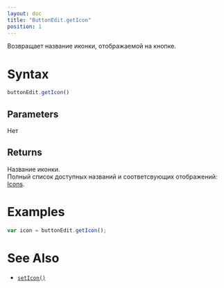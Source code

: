 ```yaml
---
layout: doc
title: "ButtonEdit.getIcon"
position: 1
---
```


Возвращает название иконки, отображаемой на кнопке.

# Syntax

```js
buttonEdit.getIcon()
```

## Parameters

Нет

## Returns

Название иконки.    
Полный список доступных названий и соответсвующих отображений: [Icons](http://fontawesome.io/icons/).

# Examples

```js
var icon = buttonEdit.getIcon();
```

# See Also

* [`setIcon()`](../ButtonEdit.setIcon/)

